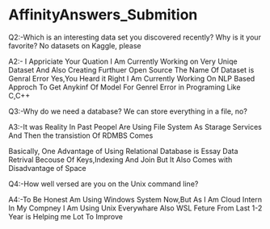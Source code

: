 # AffinityAnswers_Submition
Q2:-Which is an interesting data set you discovered recently? Why is it your favorite? No datasets on Kaggle, please

A2:-
I Appriciate Your Quation I Am Currently Working on Very Uniqe Dataset And Also Creating Furthuer Open Source 
The Name Of Dataset is Genral Error
Yes,You Heard it Right I Am Currently Working On NLP Based Approch To Get Anykinf Of Model For Genrel Error in Programing Like C,C++

Q3:-Why do we need a database? We can store everything in a file, no?

A3:-It was Reality In Past Peopel Are Using File System As Starage Services
And Then the transistion Of RDMBS Comes 

Basically, One Advantage of Using Relational Database is Essay Data Retrival Becouse Of Keys,Indexing And Join
But It Also Comes with Disadvantage of Space 

Q4:-How well versed are you on the Unix command line?

A4:-To Be Honest Am Using Windows System Now,But As I Am Cloud Intern In My Compney I Am Using Unix Everywhare 
Also WSL Feture From Last 1-2 Year is Helping me Lot To Improve 
